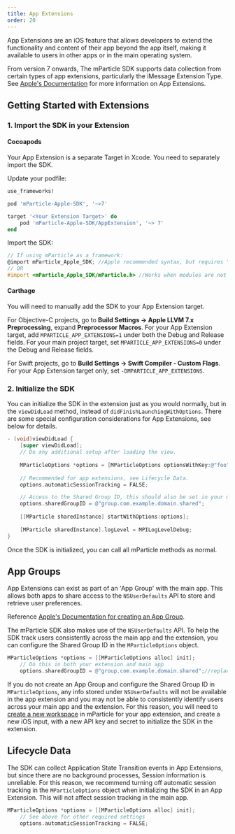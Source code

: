 ```yaml
---
title: App Extensions
order: 20
---
```


App Extensions are an iOS feature that allows developers to extend the functionality and content of their app beyond the app itself, making it available to users in other apps or in the main operating system.

From version 7 onwards, The mParticle SDK supports data collection from certain types of app extensions, particularly the iMessage Extension Type. See [Apple's Documentation](https://developer.apple.com/library/content/documentation/General/Conceptual/ExtensibilityPG/index.html#//apple_ref/doc/uid/TP40014214-CH20-SW1) for more information on App Extensions.

## Getting Started with Extensions

### 1. Import the SDK in your Extension

#### Cocoapods

Your App Extension is a separate Target in Xcode. You need to separately import the SDK.

Update your podfile:

```ruby
use_frameworks!

pod 'mParticle-Apple-SDK', '~>7'

target '<Your Extension Target>' do
    pod 'mParticle-Apple-SDK/AppExtension', '~> 7'
end
```

Import the SDK:

~~~objectivec
// If using mParticle as a framework:
@import mParticle_Apple_SDK; //Apple recommended syntax, but requires "Enable Modules (C and Objective-C)" in pbxproj
// OR
#import <mParticle_Apple_SDK/mParticle.h> //Works when modules are not enabled
~~~

#### Carthage

You will need to manually add the SDK to your App Extension target. 

For Objective-C projects, go to **Build Settings -> Apple LLVM 7.x Preprocessing**, expand **Preprocessor Macros**. For your App Extension target, add `MPARTICLE_APP_EXTENSIONS=1` under both the Debug and Release fields. For your main project target, set `MPARTICLE_APP_EXTENSIONS=0` under the Debug and Release fields.

For Swift projects, go to **Build Settings -> Swift Compiler - Custom Flags**. For your App Extension target only, set `-DMPARTICLE_APP_EXTENSIONS`.

### 2. Initialize the SDK

You can initialize the SDK in the extension just as you would normally, but in the `viewDidLoad` method, instead of `didFinishLaunchingWithOptions`. There are some special configuration considerations for App Extensions, see below for details.

~~~objectivec
- (void)viewDidLoad {
    [super viewDidLoad];
    // Do any additional setup after loading the view.
    
    MParticleOptions *options = [MParticleOptions optionsWithKey:@"foo" secret:@"bar"];
    
    // Recommended for app extensions, see Lifecycle Data.
    options.automaticSessionTracking = FALSE; 

    // Access to the Shared Group ID, this should also be set in your main app code. See App Groups.
    options.sharedGroupID = @"group.com.example.domain.shared";
  
    [[MParticle sharedInstance] startWithOptions:options];
 
    [MParticle sharedInstance].logLevel = MPILogLevelDebug;
}
~~~

Once the SDK is initialized, you can call all mParticle methods as normal.

## App Groups

App Extensions can exist as part of an 'App Group' with the main app. This allows both apps to share access to the `NSUserDefaults` API to store and retrieve user preferences. 

Reference [Apple's Documentation for creating an App Group](https://developer.apple.com/library/content/documentation/General/Conceptual/ExtensibilityPG/ExtensionScenarios.html).

The mParticle SDK also makes use of the `NSUserDefaults` API. To help the SDK track users consistently across the main app and the extension, you can configure the Shared Group ID in the `MParticleOptions` object.

~~~objectivec
MParticleOptions *options = [[MParticleOptions alloc] init];
    // Do this in both your extension and main app
    options.sharedGroupID = @"group.com.example.domain.shared";//replace with your Shared Group ID
~~~

If you do not create an App Group and configure the Shared Group ID in `MParticleOptions`, any info stored under `NSUserDefaults` will not be available in the app extension and you may not be able to consistently identify users across your main app and the extension. For this reason, you will need to [create a new workspace](/platform-guide/workspaces) in mParticle for your app extension, and create a new iOS input, with a new API key and secret to initialize the SDK in the extension.

## Lifecycle Data

The SDK can collect Application State Transition events in App Extensions, but since there are no background processes, Session information is unreliable. For this reason, we recommend turning off automatic session tracking in the `MParticleOptions` object when initializing the SDK in an App Extension. This will not affect session tracking in the main app.

~~~objectivec
MParticleOptions *options = [[MParticleOptions alloc] init];
    // See above for other required settings
    options.automaticSessionTracking = FALSE;
~~~




